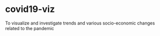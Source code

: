 # covid19-viz
To visualize and investigate trends and various socio-economic changes related to the pandemic

